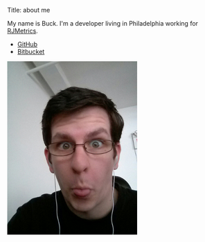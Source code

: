 Title: about me

My name is Buck. I'm a developer living in Philadelphia working for
[RJMetrics](http://rjmetrics.com">RJMetrics).

* [GitHub](http://github.com/b-ryan)
* [Bitbucket](http://bitbucket.org/b_ryan)

<img width="300" height="400" src="/theme/images/me.png"/>
